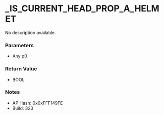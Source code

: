 # _IS_CURRENT_HEAD_PROP_A_HELMET

No description available.

### Parameters
* Any p0

### Return Value
* BOOL

### Notes
* AP Hash: 0x0xFFF149FE
* Build: 323

